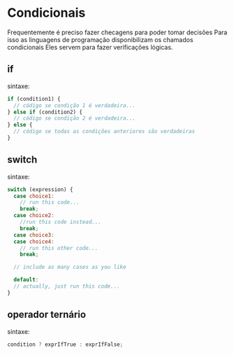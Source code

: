 # Condicionais

Frequentemente é preciso fazer checagens para poder tomar decisões
Para isso as linguagens de programação disponibilizam os chamados condicionais
Eles servem para fazer verificações lógicas.

## if

sintaxe:

```javascript
if (condition1) {
  // código se condição 1 é verdadeira...
} else if (condition2) {
  // código se condição 2 é verdadeira...
} else {
  // código se todas as condições anteriores são verdadeiras
}
```

## switch

sintaxe:

```javascript
switch (expression) {
  case choice1:
    // run this code...
    break;
  case choice2:
    //run this code instead...
    break;
  case choice3:
  case choice4:
    // run this other code...
    break;

  // include as many cases as you like

  default:
  // actually, just run this code...
}
```

## operador ternário

sintaxe:

```javascript
condition ? exprIfTrue : exprIfFalse;
```
